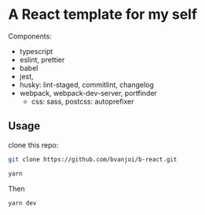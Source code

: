 # A React template for my self

Components:

- typescript
- eslint, prettier
- babel
- jest,
- husky: lint-staged, commitlint, changelog
- webpack, webpack-dev-server, portfinder
  - css: sass, postcss: autoprefixer

## Usage

clone this repo:

```sh
git clone https://github.com/bvanjoi/b-react.git
```

```sh
yarn
```

Then

```sh
yarn dev
```
